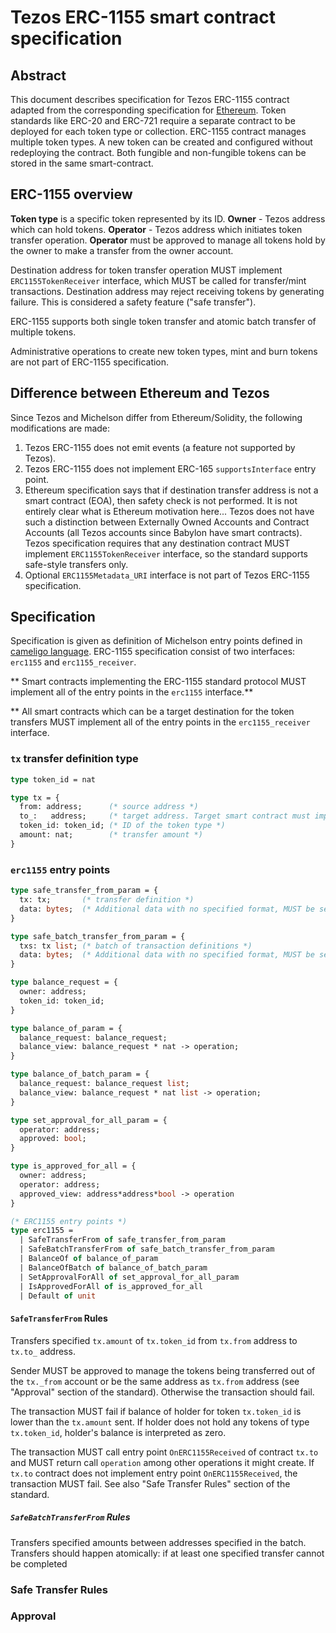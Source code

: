 # Tezos ERC-1155 smart contract specification

## Abstract

This document describes specification for Tezos ERC-1155 contract adapted from the
corresponding specification for [Ethereum](https://eips.ethereum.org/EIPS/eip-1155).
Token standards like ERC-20 and ERC-721 require a separate contract to be deployed for each
token type or collection. ERC-1155 contract manages multiple token types. A new token can be
created and configured without redeploying the contract. Both fungible and non-fungible tokens
can be stored in the same smart-contract.

## ERC-1155 overview

**Token type** is a specific token represented by its ID. **Owner** - Tezos address which can
hold tokens. **Operator** - Tezos address which initiates token transfer operation. **Operator**
must be approved to manage all tokens hold by the owner to make a transfer from the owner account.

Destination address for token transfer operation MUST implement `ERC1155TokenReceiver` interface,
which MUST be called for transfer/mint transactions. Destination address may reject receiving
tokens by generating failure. This is considered a safety feature ("safe transfer").

ERC-1155 supports both single token transfer and atomic batch transfer of multiple tokens.

Administrative operations to create new token types, mint and burn tokens are not part of ERC-1155
specification.

## Difference between Ethereum and Tezos

Since Tezos and Michelson differ from Ethereum/Solidity, the following modifications are made:

1. Tezos ERC-1155 does not emit events (a feature not supported by Tezos).
2. Tezos ERC-1155 does not implement ERC-165 `supportsInterface` entry point.
3. Ethereum specification says that if destination transfer address is not a smart contract (EOA),
then safety check is not performed. It is not entirely clear what is Ethereum motivation here...
Tezos does not have such a distinction between Externally Owned Accounts and Contract Accounts (all
Tezos accounts since Babylon have smart contracts). Tezos specification requires that any destination
contract MUST implement `ERC1155TokenReceiver` interface, so the standard supports safe-style transfers
only.
4. Optional `ERC1155Metadata_URI` interface is not part of Tezos ERC-1155 specification.

## Specification

Specification is given as definition of Michelson entry points defined in [cameligo language](https://ligolang.org).
ERC-1155 specification consist of two interfaces: `erc1155` and `erc1155_receiver`.

** Smart contracts implementing the ERC-1155 standard protocol MUST implement all of the entry points
in the `erc1155` interface.**

** All smart contracts which can be a target destination for the token transfers MUST implement all of the
entry points in the `erc1155_receiver` interface.

### `tx` transfer definition type

```ocaml
type token_id = nat

type tx = {
  from: address;      (* source address *)
  to_:   address;     (* target address. Target smart contract must implement entry points from `erc1155_receiver` interface *)
  token_id: token_id; (* ID of the token type *)
  amount: nat;        (* transfer amount *)
}
```

### `erc1155` entry points

```ocaml
type safe_transfer_from_param = {
  tx: tx;       (* transfer definition *)
  data: bytes;  (* Additional data with no specified format, MUST be sent unaltered in call to `OnERC1155Received` on `to_` *)
}

type safe_batch_transfer_from_param = {
  txs: tx list; (* batch of transaction definitions *)
  data: bytes;  (* Additional data with no specified format, MUST be sent unaltered in call to `OnERC1155BatchReceived` on `to_` *)
}

type balance_request = {
  owner: address;
  token_id: token_id;
}

type balance_of_param = {
  balance_request: balance_request;
  balance_view: balance_request * nat -> operation;
}

type balance_of_batch_param = {
  balance_request: balance_request list;
  balance_view: balance_request * nat list -> operation;
}

type set_approval_for_all_param = {
  operator: address;
  approved: bool;
}

type is_approved_for_all = {
  owner: address;
  operator: address;
  approved_view: address*address*bool -> operation
}

(* ERC1155 entry points *)
type erc1155 =
  | SafeTransferFrom of safe_transfer_from_param
  | SafeBatchTransferFrom of safe_batch_transfer_from_param
  | BalanceOf of balance_of_param
  | BalanceOfBatch of balance_of_batch_param
  | SetApprovalForAll of set_approval_for_all_param
  | IsApprovedForAll of is_approved_for_all
  | Default of unit
```

#### `SafeTransferFrom` Rules

Transfers specified `tx.amount` of `tx.token_id` from `tx.from` address to `tx.to_` address.

Sender MUST be approved to manage the tokens being transferred out of the `tx._from` account or be the same address as `tx.from`
address (see "Approval" section of the standard). Otherwise the transaction should fail.

The transaction MUST fail if balance of holder for token `tx.token_id` is lower than the `tx.amount` sent. If
holder does not hold any tokens of type `tx.token_id`, holder's balance is interpreted as zero.

The transaction MUST call entry point `OnERC1155Received` of contract `tx.to` and MUST return call `operation` among
other operations it might create. If `tx.to` contract does not implement entry point `OnERC1155Received`, the transaction
MUST fail. See also "Safe Transfer Rules" section of the standard.

##### `SafeBatchTransferFrom` Rules

Transfers specified amounts between addresses specified in the batch. Transfers should happen atomically: if at least one
specified transfer cannot be completed

### Safe Transfer Rules



### Approval
